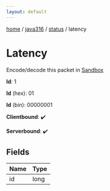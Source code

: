 ```yaml
---
layout: default
---
```


[home](/)  /  [java316](/protocol/java316)  /  [status](/protocol/java316/status)  /  latency

# Latency

Encode/decode this packet in [Sandbox](../../../sandbox/java316#Status.Latency)

**Id**: 1

**Id** (hex): 01

**Id** (bin): 00000001

**Clientbound**: ✔️

**Serverbound**: ✔️

## Fields

Name | Type
---|---
id | long
